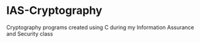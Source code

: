 # IAS-Cryptography
 Cryptography programs created using C during my Information Assurance and Security class
